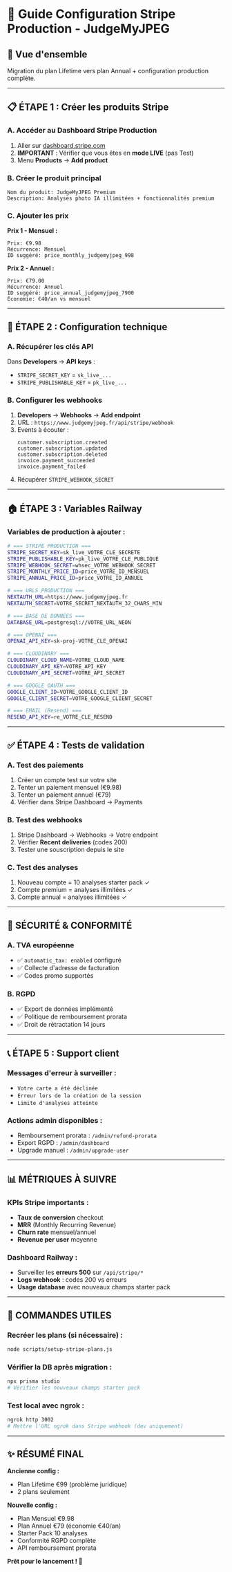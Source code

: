 # 🏦 Guide Configuration Stripe Production - JudgeMyJPEG

## 🎯 Vue d'ensemble
Migration du plan Lifetime vers plan Annual + configuration production complète.

---

## 📋 **ÉTAPE 1 : Créer les produits Stripe**

### A. Accéder au Dashboard Stripe Production
1. Aller sur [dashboard.stripe.com](https://dashboard.stripe.com)
2. **IMPORTANT** : Vérifier que vous êtes en **mode LIVE** (pas Test)
3. Menu **Products** → **Add product**

### B. Créer le produit principal
```
Nom du produit: JudgeMyJPEG Premium
Description: Analyses photo IA illimitées + fonctionnalités premium
```

### C. Ajouter les prix
**Prix 1 - Mensuel :**
```
Prix: €9.98
Récurrence: Mensuel
ID suggéré: price_monthly_judgemyjpeg_998
```

**Prix 2 - Annuel :**
```
Prix: €79.00
Récurrence: Annuel  
ID suggéré: price_annual_judgemyjpeg_7900
Économie: €40/an vs mensuel
```

---

## 🔧 **ÉTAPE 2 : Configuration technique**

### A. Récupérer les clés API
Dans **Developers** → **API keys** :
- `STRIPE_SECRET_KEY` = `sk_live_...`
- `STRIPE_PUBLISHABLE_KEY` = `pk_live_...`

### B. Configurer les webhooks
1. **Developers** → **Webhooks** → **Add endpoint**
2. URL : `https://www.judgemyjpeg.fr/api/stripe/webhook`
3. Events à écouter :
   ```
   customer.subscription.created
   customer.subscription.updated
   customer.subscription.deleted
   invoice.payment_succeeded
   invoice.payment_failed
   ```
4. Récupérer `STRIPE_WEBHOOK_SECRET`

---

## 🏠 **ÉTAPE 3 : Variables Railway**

### Variables de production à ajouter :

```bash
# === STRIPE PRODUCTION ===
STRIPE_SECRET_KEY=sk_live_VOTRE_CLE_SECRETE
STRIPE_PUBLISHABLE_KEY=pk_live_VOTRE_CLE_PUBLIQUE
STRIPE_WEBHOOK_SECRET=whsec_VOTRE_WEBHOOK_SECRET
STRIPE_MONTHLY_PRICE_ID=price_VOTRE_ID_MENSUEL
STRIPE_ANNUAL_PRICE_ID=price_VOTRE_ID_ANNUEL

# === URLS PRODUCTION ===
NEXTAUTH_URL=https://www.judgemyjpeg.fr
NEXTAUTH_SECRET=VOTRE_SECRET_NEXTAUTH_32_CHARS_MIN

# === BASE DE DONNÉES ===
DATABASE_URL=postgresql://VOTRE_URL_NEON

# === OPENAI ===
OPENAI_API_KEY=sk-proj-VOTRE_CLE_OPENAI

# === CLOUDINARY ===
CLOUDINARY_CLOUD_NAME=VOTRE_CLOUD_NAME
CLOUDINARY_API_KEY=VOTRE_API_KEY
CLOUDINARY_API_SECRET=VOTRE_API_SECRET

# === GOOGLE OAUTH ===
GOOGLE_CLIENT_ID=VOTRE_GOOGLE_CLIENT_ID
GOOGLE_CLIENT_SECRET=VOTRE_GOOGLE_CLIENT_SECRET

# === EMAIL (Resend) ===
RESEND_API_KEY=re_VOTRE_CLE_RESEND
```

---

## ✅ **ÉTAPE 4 : Tests de validation**

### A. Test des paiements
1. Créer un compte test sur votre site
2. Tenter un paiement mensuel (€9.98)
3. Tenter un paiement annuel (€79)
4. Vérifier dans Stripe Dashboard → Payments

### B. Test des webhooks
1. Stripe Dashboard → Webhooks → Votre endpoint
2. Vérifier **Recent deliveries** (codes 200)
3. Tester une souscription depuis le site

### C. Test des analyses
1. Nouveau compte = 10 analyses starter pack ✓
2. Compte premium = analyses illimitées ✓
3. Compte annual = analyses illimitées ✓

---

## 🚨 **SÉCURITÉ & CONFORMITÉ**

### A. TVA européenne
- ✅ `automatic_tax: enabled` configuré
- ✅ Collecte d'adresse de facturation
- ✅ Codes promo supportés

### B. RGPD
- ✅ Export de données implémenté
- ✅ Politique de remboursement prorata
- ✅ Droit de rétractation 14 jours

---

## 📞 **ÉTAPE 5 : Support client**

### Messages d'erreur à surveiller :
- `Votre carte a été déclinée`
- `Erreur lors de la création de la session`
- `Limite d'analyses atteinte`

### Actions admin disponibles :
- Remboursement prorata : `/admin/refund-prorata`
- Export RGPD : `/admin/dashboard`
- Upgrade manuel : `/admin/upgrade-user`

---

## 📊 **MÉTRIQUES À SUIVRE**

### KPIs Stripe importants :
- **Taux de conversion** checkout
- **MRR** (Monthly Recurring Revenue) 
- **Churn rate** mensuel/annuel
- **Revenue per user** moyenne

### Dashboard Railway :
- Surveiller les **erreurs 500** sur `/api/stripe/*`
- **Logs webhook** : codes 200 vs erreurs
- **Usage database** avec nouveaux champs starter pack

---

## 🔧 **COMMANDES UTILES**

### Recréer les plans (si nécessaire) :
```bash
node scripts/setup-stripe-plans.js
```

### Vérifier la DB après migration :
```bash
npx prisma studio
# Vérifier les nouveaux champs starter pack
```

### Test local avec ngrok :
```bash
ngrok http 3002
# Mettre l'URL ngrok dans Stripe webhook (dev uniquement)
```

---

## ✨ **RÉSUMÉ FINAL**

**Ancienne config :**
- Plan Lifetime €99 (problème juridique)
- 2 plans seulement

**Nouvelle config :**
- Plan Mensuel €9.98
- Plan Annuel €79 (économie €40/an) 
- Starter Pack 10 analyses
- Conformité RGPD complète
- API remboursement prorata

**Prêt pour le lancement ! 🚀**